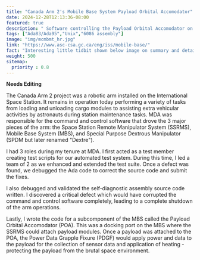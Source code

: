 ```yaml
---
title: "Canada Arm 2's Mobile Base System Payload Orbital Accomodator"
date: 2024-12-28T12:13:36-08:00
featured: true
description: " Software controlling the Payload Orbital Accomodator on the Canada Arm 2's (SSRMS) Mobile Base System"
tags: ["Ada83/Ada95","Unix","6086 assembly"]
image: "img/mcmbmt_hr.jpg"
link: "https://www.asc-csa.gc.ca/eng/iss/mobile-base/"
fact: "Interesting little tidbit shown below image on summary and detail page"
weight: 500
sitemap:
  priority : 0.8
---
```

**Needs Editing**

The Canada Arm 2 project was a robotic arm installed on the International Space Station.  It remains in operation today performing a variety of tasks from loading and unloading cargo modules to assisting extra vehicular activities by astronauts during station maintenance tasks.  MDA was responsible for the command and control software that drove the 3 major pieces of the arm: the Space Station Remote Manipulator System (SSRMS), Mobile Base System (MBS), and Special Purpose Dextrous Manipulator (SPDM but later renamed "Dextre").

I had 3 roles during my tenure at MDA.  I first acted as a test member creating test scripts for our automated test system.  During this time, I led a team of 2 as we enhanced and extended the test suite.  Once a defect was found, we debugged the Ada code to correct the source code and submit the fixes.

I also debugged and validated the self-diagnostic assembly source code written.  I discovered a critical defect which would have corrupted the command and control software completely, leading to a complete shutdown of the arm operations.

Lastly, I wrote the code for a subcomponent of the MBS called the Payload Orbital Accomodator (POA).  This was a docking port on the MBS where the SSRMS could attach payload modules.  Once a payload was attached to the POA, the Power Data Grapple Fixure (PDGF) would apply power and data to the payload for the collection of sensor data and application of heating - protecting the payload from the brutal space environment.